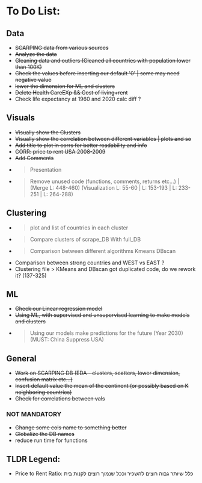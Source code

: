 # To Do List:

## Data

- ~~SCARPING data from various sources~~
- ~~Analyze the data~~
- ~~Cleaning data and outliers (Cleaned all countries with population lower than 100K)~~
- ~~Check the values before inserting our default '0' | some may need negative value~~
- ~~lower the dimension for ML and clusters~~
- ~~Delete Health CareEXp && Cost of living+rent~~
- Check life expectancy at 1960 and 2020 calc diff ?

## Visuals

- ~~Visually show the Clusters~~
- ~~Visually show the correlation between different variables | plots and so~~
- ~~Add title to plot in corrs for better readability and info~~
- ~~CORR: price to rent USA 2008-2009~~
- ~~Add Comments~~
- > Presentation
- > Remove unused code (functions, comments, returns etc...) | (Merge L: 448-460) (Visualization L: 55-60 | L: 153-193 | L: 233-251 | L: 264-288)

## Clustering

- > plot and list of countries in each cluster
- > Compare clusters of scrape_DB With full_DB
- > Comparison between different algorithms Kmeans DBscan
- Comparison between strong countries and WEST vs EAST ?
- Clustering file > KMeans and DBscan got duplicated code, do we rework it? (137-325)

## ML

- ~~Check our Linear regression model~~
- ~~Using ML, with supervised and unsupervised learning to make models and clusters~~
- > Using our models make predictions for the future (Year 2030) (MUST: China Suppress USA)

## General

- ~~Work on SCARPING DB (EDA - clusters, scatters, lower dimension, confusion matrix etc...)~~
- ~~Insert default value the mean of the continent (or possibly based on K neighboring countries)~~
- ~~Check for correlations between vals~~

### NOT MANDATORY

- ~~Change some cols name to something better~~
- ~~Globalize the DB names~~
- reduce run time for functions

## TLDR Legend:

- Price to Rent Ratio: כלל שיותר גבוה רוצים להשכיר וככל שנמוך רוצים לקנות בית
